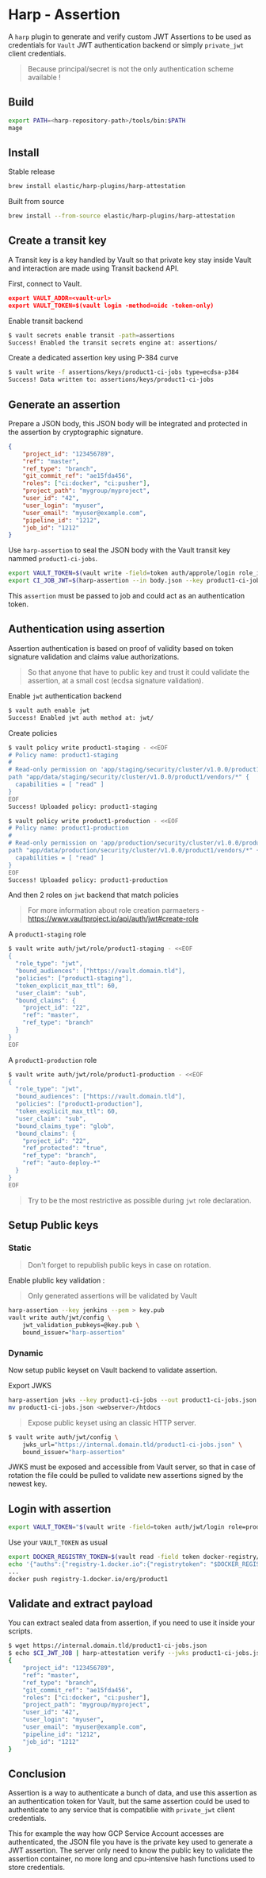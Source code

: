 # Harp - Assertion

A `harp` plugin to generate and verify custom JWT Assertions to be used
as credentials for `Vault` JWT authentication backend or simply `private_jwt` client
credentials.

> Because principal/secret is not the only authentication scheme available !

## Build

```sh
export PATH=<harp-repository-path>/tools/bin:$PATH
mage
```

## Install

Stable release

```sh
brew install elastic/harp-plugins/harp-attestation
```

Built from source

```sh
brew install --from-source elastic/harp-plugins/harp-attestation
```

## Create a transit key

A Transit key is a key handled by Vault so that private key stay inside Vault
and interaction are made using Transit backend API.

First, connect to Vault.

```json
export VAULT_ADDR=<vault-url>
export VAULT_TOKEN=$(vault login -method=oidc -token-only)
```

Enable transit backend

```sh
$ vault secrets enable transit -path=assertions
Success! Enabled the transit secrets engine at: assertions/
```

Create a dedicated assertion key using P-384 curve

```sh
$ vault write -f assertions/keys/product1-ci-jobs type=ecdsa-p384
Success! Data written to: assertions/keys/product1-ci-jobs
```

## Generate an assertion

Prepare a JSON body, this JSON body will be integrated and protected in the
assertion by cryptographic signature.

```json
{
    "project_id": "123456789",
    "ref": "master",
    "ref_type": "branch",
    "git_commit_ref": "ae15fda456",
    "roles": ["ci:docker", "ci:pusher"],
    "project_path": "mygroup/myproject",
    "user_id": "42",
    "user_login": "myuser",
    "user_email": "myuser@example.com",
    "pipeline_id": "1212",
    "job_id": "1212"
}
```

Use `harp-assertion` to seal the JSON body with the Vault transit key nammed `product1-ci-jobs`.

```sh
export VAULT_TOKEN=$(vault write -field=token auth/approle/login role_id=$JENKINS_ROLE_ID secret_id=$JENKINS_SECRET_ID)
export CI_JOB_JWT=$(harp-assertion --in body.json --key product1-ci-jobs --sub $JENKINS_JOB_ID --audience="https://vault.domain.tld")
```

This `assertion` must be passed to job and could act as an authentication token.

## Authentication using assertion

Assertion authentication is based on proof of validity based on token signature
validation and claims value authorizations.

> So that anyone that have to public key and trust it could validate the assertion,
> at a small cost (ecdsa signature validation).

Enable `jwt` authentication backend

```sh
$ vault auth enable jwt
Success! Enabled jwt auth method at: jwt/
```

Create policies

```sh
$ vault policy write product1-staging - <<EOF
# Policy name: product1-staging
#
# Read-only permission on 'app/staging/security/cluster/v1.0.0/product1/vendors/*' path
path "app/data/staging/security/cluster/v1.0.0/product1/vendors/*" {
  capabilities = [ "read" ]
}
EOF
Success! Uploaded policy: product1-staging

$ vault policy write product1-production - <<EOF
# Policy name: product1-production
#
# Read-only permission on 'app/production/security/cluster/v1.0.0/product1/vendors/*' path
path "app/data/production/security/cluster/v1.0.0/product1/vendors/*" {
  capabilities = [ "read" ]
}
EOF
Success! Uploaded policy: product1-production
```

And then 2 roles on `jwt` backend that match policies

> For more information about role creation parmaeters - <https://www.vaultproject.io/api/auth/jwt#create-role>

A `product1-staging` role

```sh
$ vault write auth/jwt/role/product1-staging - <<EOF
{
  "role_type": "jwt",
  "bound_audiences": ["https://vault.domain.tld"],
  "policies": ["product1-staging"],
  "token_explicit_max_ttl": 60,
  "user_claim": "sub",
  "bound_claims": {
    "project_id": "22",
    "ref": "master",
    "ref_type": "branch"
  }
}
EOF
```

A `product1-production` role

```sh
$ vault write auth/jwt/role/product1-production - <<EOF
{
  "role_type": "jwt",
  "bound_audiences": ["https://vault.domain.tld"],
  "policies": ["product1-production"],
  "token_explicit_max_ttl": 60,
  "user_claim": "sub",
  "bound_claims_type": "glob",
  "bound_claims": {
    "project_id": "22",
    "ref_protected": "true",
    "ref_type": "branch",
    "ref": "auto-deploy-*"
  }
}
EOF
```

> Try to be the most restrictive as possible during `jwt` role declaration.

## Setup Public keys

### Static

> Don't forget to republish public keys in case on rotation.

Enable plublic key validation :

> Only generated assertions will be validated by Vault

```sh
harp-assertion --key jenkins --pem > key.pub
vault write auth/jwt/config \
    jwt_validation_pubkeys=@key.pub \
    bound_issuer="harp-assertion"
```

### Dynamic

Now setup public keyset on Vault backend to validate assertion.

Export JWKS

```sh
harp-assertion jwks --key product1-ci-jobs --out product1-ci-jobs.json
mv product1-ci-jobs.json <webserver>/htdocs
```

> Expose public keyset using an classic HTTP server.

```sh
$ vault write auth/jwt/config \
    jwks_url="https://internal.domain.tld/product1-ci-jobs.json" \
    bound_issuer="harp-assertion"
```

JWKS must be exposed and accessible from Vault server, so that in case of rotation
the file could be pulled to validate new assertions signed by the newest key.

## Login with assertion

```sh
export VAULT_TOKEN="$(vault write -field=token auth/jwt/login role=product1-production jwt=$CI_JOB_JWT)"
```

Use your `VAULT_TOKEN` as usual

```sh
export DOCKER_REGISTRY_TOKEN=$(vault read -field token docker-registry/roles/product1)
echo '{"auths":{"registry-1.docker.io":{"registrytoken": "$DOCKER_REGISTRY_TOKEN"}}}' | jq -s ".[0] * .[1]" ~/.docker/config.json - > ~/.docker/config.json
...
docker push registry-1.docker.io/org/product1
```

## Validate and extract payload

You can extract sealed data from assertion, if you need to use it inside your scripts.

```sh
$ wget https://internal.domain.tld/product1-ci-jobs.json
$ echo $CI_JWT_JOB | harp-attestation verify --jwks product1-ci-jobs.json
{
    "project_id": "123456789",
    "ref": "master",
    "ref_type": "branch",
    "git_commit_ref": "ae15fda456",
    "roles": ["ci:docker", "ci:pusher"],
    "project_path": "mygroup/myproject",
    "user_id": "42",
    "user_login": "myuser",
    "user_email": "myuser@example.com",
    "pipeline_id": "1212",
    "job_id": "1212"
}
```

## Conclusion

Assertion is a way to authenticate a bunch of data, and use this assertion as
an authentication token for Vault, but the same assertion could be used to
authenticate to any service that is compatiblie with `private_jwt` client
credentials.

This for example the way how GCP Service Account accesses are authenticated,
the JSON file you have is the private key used to generate a JWT assertion.
The server only need to know the public key to validate the assertion container,
no more long and cpu-intensive hash functions used to store credentials.
